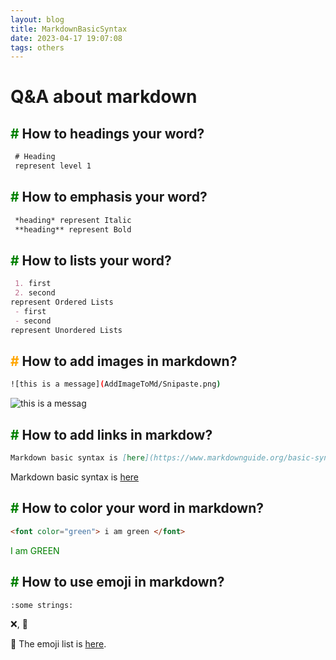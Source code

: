```yaml
---
layout: blog
title: MarkdownBasicSyntax
date: 2023-04-17 19:07:08
tags: others
---
```



# Q&A about markdown

## <font color="green">\#</font> How to headings your word?

``` markdown
 # Heading
 represent level 1
```

## <font color="green">\#</font> How to emphasis your word?

``` markdown
 *heading* represent Italic
 **heading** represent Bold
```

<!--more-->

## <font color="green">\#</font> How to lists your word?

``` markdown
 1. first
 2. second 
represent Ordered Lists
 - first
 - second 
represent Unordered Lists
```


## <font color="orange">\#</font> How to add images in markdown?

```bash
![this is a message](AddImageToMd/Snipaste.png)
```

![this is a messag](https://s3.bmp.ovh/imgs/2023/05/04/363e4e279c367a69.png)

## <font color="green">\#</font> How to add links in markdow?

``` markdown
Markdown basic syntax is [here](https://www.markdownguide.org/basic-syntax/)
```


Markdown basic syntax is [here](https://www.markdownguide.org/basic-syntax/)

## <font color="green">\#</font> How to color your word in markdown?

``` markdown
<font color="green"> i am green </font>
```

<font color="green"> I am GREEN </font>

## <font color="green">\#</font> How to use emoji in markdown?

``` markdown
:some strings:
```
:x:,  :link:

:link: The emoji list is [here](https://gist.github.com/rxaviers/7360908).
